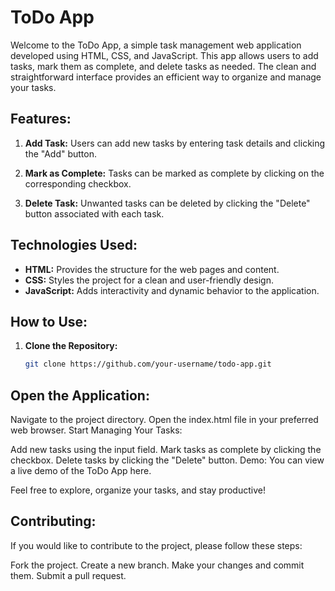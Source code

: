 
# ToDo App

Welcome to the ToDo App, a simple task management web application developed using HTML, CSS, and JavaScript. This app allows users to add tasks, mark them as complete, and delete tasks as needed. The clean and straightforward interface provides an efficient way to organize and manage your tasks.

## Features:

1. **Add Task:** Users can add new tasks by entering task details and clicking the "Add" button.

2. **Mark as Complete:** Tasks can be marked as complete by clicking on the corresponding checkbox.

3. **Delete Task:** Unwanted tasks can be deleted by clicking the "Delete" button associated with each task.

## Technologies Used:

- **HTML:** Provides the structure for the web pages and content.
- **CSS:** Styles the project for a clean and user-friendly design.
- **JavaScript:** Adds interactivity and dynamic behavior to the application.

## How to Use:

1. **Clone the Repository:**
   ```bash
   git clone https://github.com/your-username/todo-app.git

## Open the Application:

Navigate to the project directory.
Open the index.html file in your preferred web browser.
Start Managing Your Tasks:

Add new tasks using the input field.
Mark tasks as complete by clicking the checkbox.
Delete tasks by clicking the "Delete" button.
Demo:
You can view a live demo of the ToDo App here.

Feel free to explore, organize your tasks, and stay productive!

## Contributing:
If you would like to contribute to the project, please follow these steps:

Fork the project.
Create a new branch.
Make your changes and commit them.
Submit a pull request.
